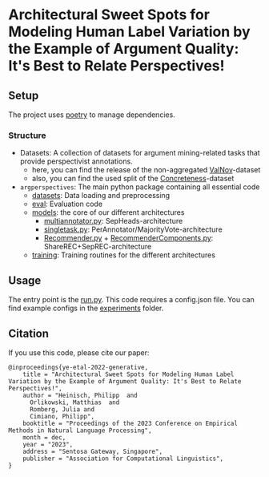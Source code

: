 # Architectural Sweet Spots for Modeling Human Label Variation by the Example of Argument Quality: It's Best to Relate Perspectives!

## Setup

The project uses [poetry](https://python-poetry.org/docs/) to manage dependencies.

### Structure

- Datasets: A collection of datasets for argument mining-related tasks that provide perspectivist annotations.
  - here, you can find the release of the non-aggregated [ValNov](https://phhei.github.io/ArgsValidNovel/)-dataset
  - also, you can find the used split of the [Concreteness](https://aclanthology.org/2022.argmining-1.11/)-dataset
- ``argperspectives``: The main python package containing all essential code
  - [datasets](argperspectives%2Fdatasets): Data loading and preprocessing
  - [eval](argperspectives%2Feval): Evaluation code
  - [models](argperspectives%2Fmodels): the core of our different architectures
    - [multiannotator.py](argperspectives%2Fmodels%2Fmultiannotator.py): SepHeads-architecture
    - [singletask.py](argperspectives%2Fmodels%2Fsingletask.py): PerAnnotator/MajorityVote-architecture
    - [Recommender.py](argperspectives%2Fmodels%2FRecommender.py) + [RecommenderComponents.py](argperspectives%2Fmodels%2FRecommenderComponents.py): ShareREC+SepREC-architecture
  - [training](argperspectives%2Ftraining): Training routines for the different architectures

## Usage

The entry point is the [run.py](argperspectives%2Frun.py). This code requires a config.json file. You can find example configs in the [experiments](experiments) folder.

## Citation

If you use this code, please cite our paper:

```
@inproceedings{ye-etal-2022-generative,
    title = "Architectural Sweet Spots for Modeling Human Label Variation by the Example of Argument Quality: It's Best to Relate Perspectives!",
    author = "Heinisch, Philipp  and
      Orlikowski, Matthias  and
      Romberg, Julia and
      Cimiano, Philipp",
    booktitle = "Proceedings of the 2023 Conference on Empirical Methods in Natural Language Processing",
    month = dec,
    year = "2023",
    address = "Sentosa Gateway, Singapore",
    publisher = "Association for Computational Linguistics",
}
```
